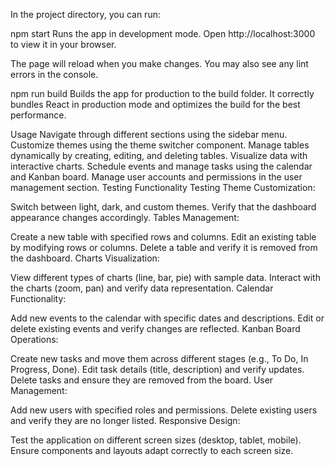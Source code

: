 In the project directory, you can run:

npm start
Runs the app in development mode.
Open http://localhost:3000 to view it in your browser.

The page will reload when you make changes.
You may also see any lint errors in the console.

npm run build
Builds the app for production to the build folder.
It correctly bundles React in production mode and optimizes the build for the best performance.

Usage
Navigate through different sections using the sidebar menu.
Customize themes using the theme switcher component.
Manage tables dynamically by creating, editing, and deleting tables.
Visualize data with interactive charts.
Schedule events and manage tasks using the calendar and Kanban board.
Manage user accounts and permissions in the user management section.
Testing
Functionality Testing
Theme Customization:

Switch between light, dark, and custom themes.
Verify that the dashboard appearance changes accordingly.
Tables Management:

Create a new table with specified rows and columns.
Edit an existing table by modifying rows or columns.
Delete a table and verify it is removed from the dashboard.
Charts Visualization:

View different types of charts (line, bar, pie) with sample data.
Interact with the charts (zoom, pan) and verify data representation.
Calendar Functionality:

Add new events to the calendar with specific dates and descriptions.
Edit or delete existing events and verify changes are reflected.
Kanban Board Operations:

Create new tasks and move them across different stages (e.g., To Do, In Progress, Done).
Edit task details (title, description) and verify updates.
Delete tasks and ensure they are removed from the board.
User Management:

Add new users with specified roles and permissions.
Delete existing users and verify they are no longer listed.
Responsive Design:

Test the application on different screen sizes (desktop, tablet, mobile).
Ensure components and layouts adapt correctly to each screen size.

